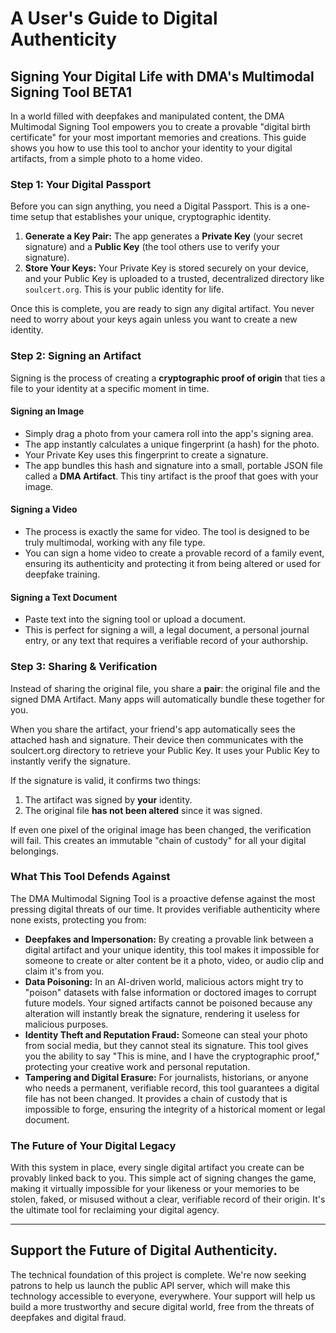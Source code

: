 <!--
  Copyright 2025 Rudolph C. Helm IV

  Licensed under the Apache License, Version 2.0 (the "License");
  you may not use this file except in compliance with the License.
  You may obtain a copy of the License at

      http://www.apache.org/licenses/LICENSE-2.0

  Unless required by applicable law or agreed to in writing, software
  distributed under the License is distributed on an "AS IS" BASIS,
  WITHOUT WARRANTIES OR CONDITIONS OF ANY KIND, either express or implied.
  See the License for the specific language governing permissions and
  limitations under the License.
-->
# **A User's Guide to Digital Authenticity**

## **Signing Your Digital Life with DMA's Multimodal Signing Tool BETA1**

In a world filled with deepfakes and manipulated content, the DMA Multimodal Signing Tool empowers you to create a provable "digital birth certificate" for your most important memories and creations. This guide shows you how to use this tool to anchor your identity to your digital artifacts, from a simple photo to a home video.

### **Step 1: Your Digital Passport**

Before you can sign anything, you need a Digital Passport. This is a one-time setup that establishes your unique, cryptographic identity.

1. **Generate a Key Pair:** The app generates a **Private Key** (your secret signature) and a **Public Key** (the tool others use to verify your signature).  
2. **Store Your Keys:** Your Private Key is stored securely on your device, and your Public Key is uploaded to a trusted, decentralized directory like `soulcert.org`. This is your public identity for life.

Once this is complete, you are ready to sign any digital artifact. You never need to worry about your keys again unless you want to create a new identity.

### **Step 2: Signing an Artifact**

Signing is the process of creating a **cryptographic proof of origin** that ties a file to your identity at a specific moment in time.

#### **Signing an Image**

* Simply drag a photo from your camera roll into the app's signing area.  
* The app instantly calculates a unique fingerprint (a hash) for the photo.  
* Your Private Key uses this fingerprint to create a signature.  
* The app bundles this hash and signature into a small, portable JSON file called a **DMA Artifact**. This tiny artifact is the proof that goes with your image.

#### **Signing a Video**

* The process is exactly the same for video. The tool is designed to be truly multimodal, working with any file type.  
* You can sign a home video to create a provable record of a family event, ensuring its authenticity and protecting it from being altered or used for deepfake training.

#### **Signing a Text Document**

* Paste text into the signing tool or upload a document.  
* This is perfect for signing a will, a legal document, a personal journal entry, or any text that requires a verifiable record of your authorship.

### **Step 3: Sharing & Verification**

Instead of sharing the original file, you share a **pair**: the original file and the signed DMA Artifact. Many apps will automatically bundle these together for you.

When you share the artifact, your friend's app automatically sees the attached hash and signature. Their device then communicates with the soulcert.org directory to retrieve your Public Key. It uses your Public Key to instantly verify the signature.

If the signature is valid, it confirms two things:

1. The artifact was signed by **your** identity.  
2. The original file **has not been altered** since it was signed.

If even one pixel of the original image has been changed, the verification will fail. This creates an immutable "chain of custody" for all your digital belongings.

### **What This Tool Defends Against**

The DMA Multimodal Signing Tool is a proactive defense against the most pressing digital threats of our time. It provides verifiable authenticity where none exists, protecting you from:

* **Deepfakes and Impersonation:** By creating a provable link between a digital artifact and your unique identity, this tool makes it impossible for someone to create or alter content be it a photo, video, or audio clip and claim it's from you.  
* **Data Poisoning:** In an AI-driven world, malicious actors might try to "poison" datasets with false information or doctored images to corrupt future models. Your signed artifacts cannot be poisoned because any alteration will instantly break the signature, rendering it useless for malicious purposes.  
* **Identity Theft and Reputation Fraud:** Someone can steal your photo from social media, but they cannot steal its signature. This tool gives you the ability to say "This is mine, and I have the cryptographic proof," protecting your creative work and personal reputation.  
* **Tampering and Digital Erasure:** For journalists, historians, or anyone who needs a permanent, verifiable record, this tool guarantees a digital file has not been changed. It provides a chain of custody that is impossible to forge, ensuring the integrity of a historical moment or legal document.

### **The Future of Your Digital Legacy**

With this system in place, every single digital artifact you create can be provably linked back to you. This simple act of signing changes the game, making it virtually impossible for your likeness or your memories to be stolen, faked, or misused without a clear, verifiable record of their origin. It's the ultimate tool for reclaiming your digital agency.

---

## Support the Future of Digital Authenticity.

The technical foundation of this project is complete. We're now seeking patrons to help us launch the public API server, which will make this technology accessible to everyone, everywhere. Your support will help us build a more trustworthy and secure digital world, free from the threats of deepfakes and digital fraud.
